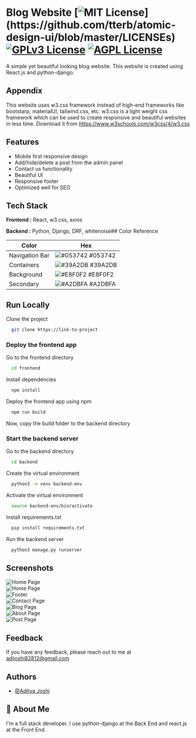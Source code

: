 
# Blog Website [![MIT License](https://img.shields.io/apm/l/atomic-design-ui.svg?)](https://github.com/tterb/atomic-design-ui/blob/master/LICENSEs) [![GPLv3 License](https://img.shields.io/badge/License-GPL%20v3-yellow.svg)](https://opensource.org/licenses/) [![AGPL License](https://img.shields.io/badge/license-AGPL-blue.svg)](http://www.gnu.org/licenses/agpl-3.0)

A simple yet beautiful looking blog website. This website is created using React.js and python-django.
## Appendix

This website uses w3.css framework instead of high-end frameworks like bootstarp, materialUI, tailwind.css, etc. w3.css is a light weight css framework which can be used to create responsive and beautiful websites in less time. Download it from https://www.w3schools.com/w3css/4/w3.css
## Features

- Mobile first responsive design
- Add/hide/delete a post from the admin panel
- Contact us functionality
- Beautiful UI
- Responsive footer
- Optimized well for SEO
## Tech Stack

**Frontend :** React, w3.css, axios

**Backend :** Python, Django, DRF, whitenoise## Color Reference

| Color             | Hex                                                                |
| ----------------- | ------------------------------------------------------------------ |
| Navigation Bar | ![#053742](https://via.placeholder.com/10/053742?text=+) #053742 |
| Containers | ![#39A2DB](https://via.placeholder.com/10/39A2DB?text=+) #39A2DB |
| Background | ![#E8F0F2](https://via.placeholder.com/10/E8F0F2?text=+) #E8F0F2 |
| Secondary | ![#A2DBFA](https://via.placeholder.com/10/A2DBFA?text=+) #A2DBFA |

## Run Locally

Clone the project

```bash
  git clone https://link-to-project
```

### Deploy the frontend app

Go to the frontend directory

```bash
  cd frontend
```

Install dependencies

```bash
  npm install
```

Deploy the frontend app using npm

```bash
  npm run build
```

Now, copy the build folder to the backend directory

### Start the backend server

Go to the backend directory

```bash
  cd backend
```

Create the virtual environment

```bash
  python3 -m venv backend-env
```

Activate the virtual environment

```bash
  source backend-env/bin/activate
```

Install requirements.txt

```bash
  pip install requirements.txt
```

Run the backend server

```bash
  python3 manage.py runserver
```
## Screenshots

![Home Page](https://raw.githubusercontent.com/adijoshi82812/django-blog-react/main/screenshots/1.png) \
![Home Page](https://raw.githubusercontent.com/adijoshi82812/django-blog-react/main/screenshots/2.png) \
![Footer](https://raw.githubusercontent.com/adijoshi82812/django-blog-react/main/screenshots/3.png) \
![Contact Page](https://raw.githubusercontent.com/adijoshi82812/django-blog-react/main/screenshots/4.png) \
![Blog Page](https://raw.githubusercontent.com/adijoshi82812/django-blog-react/main/screenshots/5.png) \
![About Page](https://raw.githubusercontent.com/adijoshi82812/django-blog-react/main/screenshots/6.png) \
![Post Page](https://raw.githubusercontent.com/adijoshi82812/django-blog-react/main/screenshots/7.png)
## Feedback

If you have any feedback, please reach out to me at adijoshi82812@gmail.com
## Authors

- [@Aditya Joshi](http://www.github.com/adijoshi82812)

## 🚀 About Me

I'm a full stack developer. I use python-django at the Back End and react.js at the Front End.